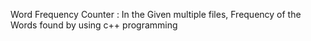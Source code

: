 Word Frequency Counter : In the Given multiple files, Frequency of the Words found by using c++ programming 
